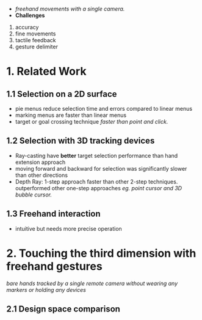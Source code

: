- *freehand movements with a single camera.*
- **Challenges**
1. accuracy
2. fine movements
3. tactile feedback
4. gesture delimiter
# 1. Related Work
## 1.1 Selection on a 2D surface
* pie menus reduce selection time and errors compared to linear menus
* marking menus are faster than linear menus
* target or goal crossing technique  *faster than point and click.*
## 1.2 Selection with 3D tracking devices
- Ray-casting have **better** target selection performance than hand extension approach
- moving forward and backward for selection was significantly slower than other directions
- Depth Ray: 1-step approach faster than other 2-step techniques.\
outperformed other one-step approaches *eg. point cursor and 3D bubble cursor.*
## 1.3 Freehand interaction
- intuitive but needs more precise operation
# 2. Touching the third dimension with freehand gestures
*bare hands tracked by a single remote camera without wearing any markers or holding any devices*
## 2.1 Design space comparison
